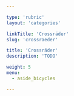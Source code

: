 ```yaml
---

type: 'rubric'
layout: 'categories'

linkTitle: 'Crossräder'
slug: 'crossraeder'

title: 'Crossräder'
description: 'TODO'

weight: 5
menu:
  - aside_bicycles

---
```

